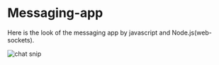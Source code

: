# Messaging-app

Here is the look of the messaging app by javascript and Node.js(web-sockets).

![chat snip](https://user-images.githubusercontent.com/68714415/104703392-48be8880-573d-11eb-820a-9732877f3ca7.PNG)
